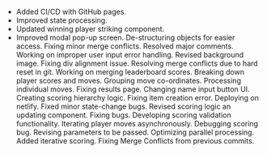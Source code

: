 - Added CI/CD with GitHub pages. 
- Improved state processing.
- Updated winning player striking component.
- Improved modal pop-up screen.
De-structuring objects for easier access.
Fixing minor merge conflicts.
Resolved major comments.
Working on improper user input error handling.
Revised background image.
Fixing div alignment issue.
Resolving merge conflicts due to hard reset in git.
Working on merging leaderboard scores.
Breaking down player scores and moves.
Grouping move co-ordinates.
Processing individual moves.
Fixing results page.
Changing name input button UI.
Creating scoring hierarchy logic.
Fixing item creation error.
Deploying on netlify.
Fixed minor state-change bugs.
Revised scoring logic an updating component.
Fixing bugs.
Developing scoring validation functionality.
Iterating player moves asynchronously.
Debugging scoring bug.
Revising parameters to be passed.
Optimizing parallel processing.
Added iterative scoring.
Fixing Merge Conflicts from previous commits.

